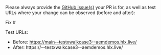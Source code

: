 Please always provide the [GitHub issue(s)](../issues) your PR is for, as well as test URLs where your change can be observed (before and after):

Fix #<gh-issue-id>

Test URLs:
- Before: https://main--testxwalkcase3--aemdemos.hlx.live/
- After: https://<branch>--testxwalkcase3--aemdemos.hlx.live/
